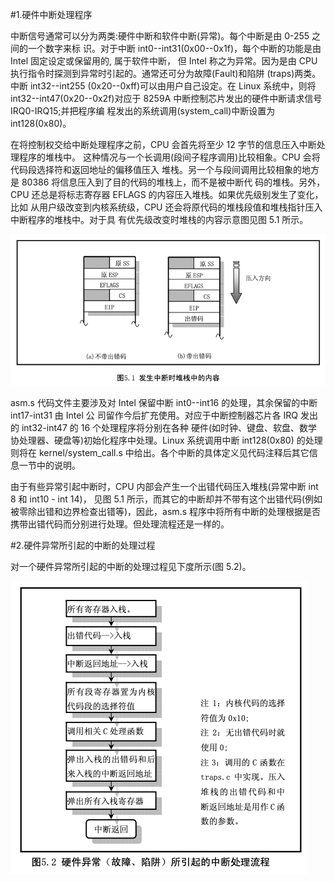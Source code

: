 #1.硬件中断处理程序

中断信号通常可以分为两类:硬件中断和软件中断(异常)。每个中断是由 0-255 之间的一个数字来标 识。对于中断 int0--int31(0x00--0x1f)，每个中断的功能是由 Intel 固定设定或保留用的, 属于软件中断， 但 Intel 称之为异常。因为是由 CPU 执行指令时探测到异常时引起的。通常还可分为故障(Fault)和陷阱 (traps)两类。中断 int32--int255 (0x20--0xff)可以由用户自己设定。在 Linux 系统中，则将 int32--int47(0x20--0x2f)对应于 8259A 中断控制芯片发出的硬件中断请求信号 IRQ0-IRQ15;并把程序编 程发出的系统调用(system_call)中断设置为 int128(0x80)。

在将控制权交给中断处理程序之前，CPU 会首先将至少 12 字节的信息压入中断处理程序的堆栈中。 这种情况与一个长调用(段间子程序调用)比较相象。CPU 会将代码段选择符和返回地址的偏移值压入 堆栈。另一个与段间调用比较相象的地方是 80386 将信息压入到了目的代码的堆栈上，而不是被中断代 码的堆栈。另外，CPU 还总是将标志寄存器 EFLAGS 的内容压入堆栈。如果优先级别发生了变化，比如 从用户级改变到内核系统级，CPU 还会将原代码的堆栈段值和堆栈指针压入中断程序的堆栈中。对于具 有优先级改变时堆栈的内容示意图见图 5.1 所示。

![](res/t5.1.png)

asm.s 代码文件主要涉及对 Intel 保留中断 int0--int16 的处理，其余保留的中断 int17-int31 由 Intel 公 司留作今后扩充使用。对应于中断控制器芯片各 IRQ 发出的 int32-int47 的 16 个处理程序将分别在各种 硬件(如时钟、键盘、软盘、数学协处理器、硬盘等)初始化程序中处理。Linux 系统调用中断 int128(0x80) 的处理则将在 kernel/system_call.s 中给出。各个中断的具体定义见代码注释后其它信息一节中的说明。

由于有些异常引起中断时，CPU 内部会产生一个出错代码压入堆栈(异常中断 int 8 和 int10 - int 14)， 见图 5.1 所示，而其它的中断却并不带有这个出错代码(例如被零除出错和边界检查出错等)，因此，asm.s 程序中将所有中断的处理根据是否携带出错代码而分别进行处理。但处理流程还是一样的。

#2.硬件异常所引起的中断的处理过程

对一个硬件异常所引起的中断的处理过程见下度所示(图 5.2)。

![](res/t5.2.png)

